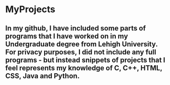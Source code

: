 # MyProjects

## In my github, I have included some parts of programs that I have worked on in my Undergraduate degree from Lehigh University. For privacy purposes, I did not include any full programs - but instead snippets of projects that I feel represents my knowledge of C, C++, HTML, CSS, Java and Python.
